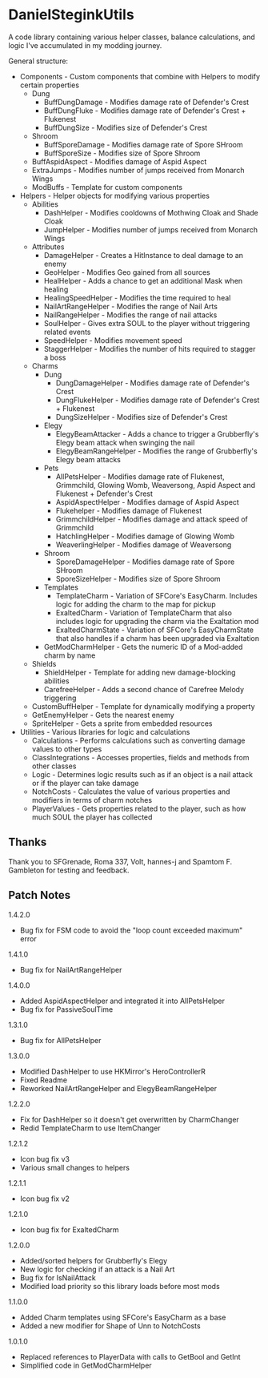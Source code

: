 # DanielSteginkUtils

A code library containing various helper classes, balance calculations, and logic I've accumulated in my modding journey.

General structure:
- Components - Custom components that combine with Helpers to modify certain properties
	- Dung
		- BuffDungDamage - Modifies damage rate of Defender's Crest
		- BuffDungFluke - Modifies damage rate of Defender's Crest + Flukenest
		- BuffDungSize - Modifies size of Defender's Crest
	- Shroom
		- BuffSporeDamage - Modifies damage rate of Spore SHroom
		- BuffSporeSize - Modifies size of Spore Shroom
	- BuffAspidAspect - Modifies damage of Aspid Aspect
	- ExtraJumps - Modifies number of jumps received from Monarch Wings
	- ModBuffs - Template for custom components
- Helpers - Helper objects for modifying various properties
	- Abilities
		- DashHelper - Modifies cooldowns of Mothwing Cloak and Shade Cloak
		- JumpHelper - Modifies number of jumps received from Monarch Wings
	- Attributes
		- DamageHelper - Creates a HitInstance to deal damage to an enemy
		- GeoHelper - Modifies Geo gained from all sources
		- HealHelper - Adds a chance to get an additional Mask when healing
		- HealingSpeedHelper - Modifies the time required to heal
		- NailArtRangeHelper - Modifies the range of Nail Arts
		- NailRangeHelper - Modifies the range of nail attacks
		- SoulHelper - Gives extra SOUL to the player without triggering related events
		- SpeedHelper - Modifies movement speed
		- StaggerHelper - Modifies the number of hits required to stagger a boss
	- Charms
		- Dung
			- DungDamageHelper - Modifies damage rate of Defender's Crest
			- DungFlukeHelper - Modifies damage rate of Defender's Crest + Flukenest
			- DungSizeHelper - Modifies size of Defender's Crest
		- Elegy
			- ElegyBeamAttacker - Adds a chance to trigger a Grubberfly's Elegy beam attack when swinging the nail
			- ElegyBeamRangeHelper - Modifies the range of Grubberfly's Elegy beam attacks
		- Pets
			- AllPetsHelper - Modifies damage rate of Flukenest, Grimmchild, Glowing Womb, Weaversong, Aspid Aspect and Flukenest + Defender's Crest
			- AspidAspectHelper - Modifies damage of Aspid Aspect
			- Flukehelper - Modifies damage of Flukenest
			- GrimmchildHelper - Modifies damage and attack speed of Grimmchild
			- HatchlingHelper - Modifies damage of Glowing Womb
			- WeaverlingHelper - Modifies damage of Weaversong
		- Shroom
			- SporeDamageHelper - Modifies damage rate of Spore SHroom
			- SporeSizeHelper - Modifies size of Spore Shroom
		- Templates
			- TemplateCharm - Variation of SFCore's EasyCharm. Includes logic for adding the charm to the map for pickup
			- ExaltedCharm - Variation of TemplateCharm that also includes logic for upgrading the charm via the Exaltation mod
			- ExaltedCharmState - Variation of SFCore's EasyCharmState that also handles if a charm has been upgraded via Exaltation
		- GetModCharmHelper - Gets the numeric ID of a Mod-added charm by name
	- Shields
		- ShieldHelper - Template for adding new damage-blocking abilities
		- CarefreeHelper - Adds a second chance of Carefree Melody triggering
	- CustomBuffHelper - Template for dynamically modifying a property
	- GetEnemyHelper - Gets the nearest enemy
	- SpriteHelper - Gets a sprite from embedded resources
- Utilities - Various libraries for logic and calculations
	- Calculations - Performs calculations such as converting damage values to other types
	- ClassIntegrations - Accesses properties, fields and methods from other classes
	- Logic - Determines logic results such as if an object is a nail attack or if the player can take damage
	- NotchCosts - Calculates the value of various properties and modifiers in terms of charm notches
	- PlayerValues - Gets properties related to the player, such as how much SOUL the player has collected

## Thanks
Thank you to SFGrenade, Roma 337, Volt, hannes-j and Spamtom F. Gambleton for testing and feedback.

## Patch Notes
1.4.2.0
- Bug fix for FSM code to avoid the "loop count exceeded maximum" error

1.4.1.0
- Bug fix for NailArtRangeHelper

1.4.0.0
- Added AspidAspectHelper and integrated it into AllPetsHelper
- Bug fix for PassiveSoulTime

1.3.1.0
- Bug fix for AllPetsHelper

1.3.0.0
- Modified DashHelper to use HKMirror's HeroControllerR
- Fixed Readme
- Reworked NailArtRangeHelper and ElegyBeamRangeHelper

1.2.2.0
- Fix for DashHelper so it doesn't get overwritten by CharmChanger
- Redid TemplateCharm to use ItemChanger

1.2.1.2
- Icon bug fix v3
- Various small changes to helpers

1.2.1.1
- Icon bug fix v2

1.2.1.0
- Icon bug fix for ExaltedCharm

1.2.0.0
- Added/sorted helpers for Grubberfly's Elegy
- New logic for checking if an attack is a Nail Art
- Bug fix for IsNailAttack
- Modified load priority so this library loads before most mods

1.1.0.0
- Added Charm templates using SFCore's EasyCharm as a base
- Added a new modifier for Shape of Unn to NotchCosts

1.0.1.0
- Replaced references to PlayerData with calls to GetBool and GetInt
- Simplified code in GetModCharmHelper
